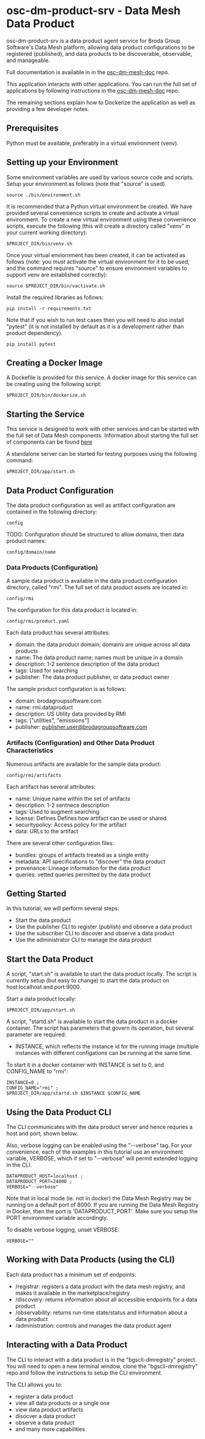 # osc-dm-product-srv - Data Mesh Data Product

osc-dm-product-srv is a data product agent
service for Broda Group Software's Data Mesh platform,
allowing data product configurations to be registered
(published), and data products to be discoverable, observable,
and manageable.

Full documentation is available in in the
[osc-dm-mesh-doc](https://github.com/brodagroupsoftware/osc-dm-mesh-doc)
repo.

This application interacts with other applications. You can run
the full set of applications by following instructions in the
[osc-dm-mesh-doc](https://github.com/brodagroupsoftware/osc-dm-mesh-doc)
repo.

The remaining sections explain how to Dockerize the application
as well as providing a few developer notes.

## Prerequisites

Python must be available, preferably in a virtual environment (venv).

## Setting up your Environment

Some environment variables are used by various source code and scripts.
Setup your environment as follows (note that "source" is used)
~~~~
source ./bin/environment.sh
~~~~

It is recommended that a Python virtual environment be created.
We have provided several convenience scripts to create and activate
a virtual environment. To create a new virtual environment using
these convenience scripts, execute the following (this will
create a directory called "venv" in your current working directory):
~~~~
$PROJECT_DIR/bin/venv.sh
~~~~

Once your virtual enviornment has been created, it can be activated
as follows (note: you *must* activate the virtual environment
for it to be used, and the command requires "source" to ensure
environment variables to support venv are established correctly):
~~~~
source $PROJECT_DIR/bin/vactivate.sh
~~~~

Install the required libraries as follows:
~~~~
pip install -r requirements.txt
~~~~

Note that if you wish to run test cases then you will need
to also install "pytest" (it is not installed by default as
it is a development rather than product dependency).
~~~~
pip install pytest
~~~~

## Creating a Docker Image

A Dockefile is provided for this service.  A docker image for this
service can be creating using the following script:
~~~~
$PROJECT_DIR/bin/dockerize.sh
~~~~

## Starting the Service

This service is designed to work with other services and
can be started with the full set of Data Mesh components.
Information about starting the full set of components
can be found [here](https://github.com/brodagroupsoftware/osc-dm-mesh-srv)

A standalone server can be started for testing purposes
using the following command:
~~~~
$PROJECT_DIR/app/start.sh
~~~~

## Data Product Configuration

The data product configuration as well as artifact
configuration are contained in the following directory:
~~~~
config
~~~~

TODO: Configuration should be structured to allow
domains, then data product names:
~~~~
config/domain/name
~~~~

### Data Products (Configuration)

A sample data product is available in the data product
configuration directory, called "rmi".  The full
set of data product assets are located in:
~~~~
config/rmi
~~~~

The configuration for this data product is located in:
~~~~
config/rmi/product.yaml
~~~~

Each data product has several attributes:
- domain: the data product domain; domains are unique across all
data products
- name: The data product name; names must be unique in a domain
- description: 1-2 sentence description of the data product
- tags: Used for searching
- publisher: The data product publisher, or data product owner

The sample product configuration is as follows:
- domain: brodagroupsoftware.com
- name: rmi.dataproduct
- description: US Utility data provided by RMI
- tags: ["utilities", "emissions"]
- publisher: publisher.user@brodagroupsoftware.com

### Artifacts (Configuration) and Other Data Product Characteristics

Numerous artifacts are available for the sample data product:
~~~~
config/rmi/artifacts
~~~~

Each artifact has several attributes:
- name: Unique name within the set of artifacts
- description: 1-2 sentnece description
- tags: Used to augment searching
- license: Defines Defines how artifact can be used or shared
- securitypolicy: Access policy for the artifact
- data: URLs to the artifact

There are several other configuration files:
- bundles: groups of artifacts treated as a single entity
- metadata: API specifications to "discover" the data product
- provenance: Lineage information for the data product
- queries: vetted queries permitted by the data product

## Getting Started

In this tutorial, we will perform several steps:
- Start the data product
- Use the publisher CLI to register (publish) and observe a data product
- Use the subscriber CLI to discover and observe a data product
- Use the administrator CLI to manage the data product

## Start the Data Product

A script, "start.sh" is available to start the data
product locally. The script is currently setup
(but easy to change) to start the data product on
host:localhost and port:9000.

Start a data product locally:
~~~~
$PROJECT_DIR/app/start.sh
~~~~

A script, "startd.sh" is available to start the data
product in a docker container. The script has
parameters that govern its operation, but several
parameter are required:
- INSTANCE, which reflects the
instance id for the running image (multiple instances
with different configations can be running at the
same time.

To start it in a docker container with INSTANCE
is set to 0, and CONFIG_NAME to "rmi":
~~~~
INSTANCE=0 ;
CONFIG_NAME="rmi" ;
$PROJECT_DIR/app/startd.sh $INSTANCE $CONFIG_NAME
~~~~

## Using the Data Product CLI

The CLI communicates with the data product server
and hence requries a host and port, shown below.

Also, verbose logging can be enabled using the "--verbose" tag.
For your convenience, each of the examples in this tutorial
use an environment variable, VERBOSE, which if set to
"--verbose" will permit extended logging in the CLI.

~~~~
DATAPRODUCT_HOST=localhost ;
DATAPRODUCT_PORT=24000 ;
VERBOSE="--verbose"
~~~~

Note that in local mode (ie. not in docker) the Data Mesh
Registry may be running on a default port of 8000.
If you are running the Data Mesh Registry in Docker, then
the port is 'DATAPRODUCT_PORT'.  Make sure you setup the PORT
environment variable accordingly.

To disable verbose logging, unset VERBOSE:
~~~~
VERBOSE=""
~~~~

## Working with Data Products (using the CLI)

Each data product has a minimum set of endpoints:
- /registrar: registers a data product with the data mesh registry, and makes
it available in the marketplace/registry
- /discovery: returns information about all accessible endpoints for a data product
- /observability: returns run-time state/status and information about a data product
- /administration: controls and manages the data product agent

## Interacting with a Data Product

The CLI to interact with a data product is in the "bgscli-dmregistry" project.
You will need to open a new terminal window, clone the "bgscli-dmregistry"
repo and follow the instructions to setup the CLI environment.

The CLI allows you to:
- register a data product
- view all data products or a single one
- view data product artifacts
- disocver a data product
- observe a data product
- and many more capabilities